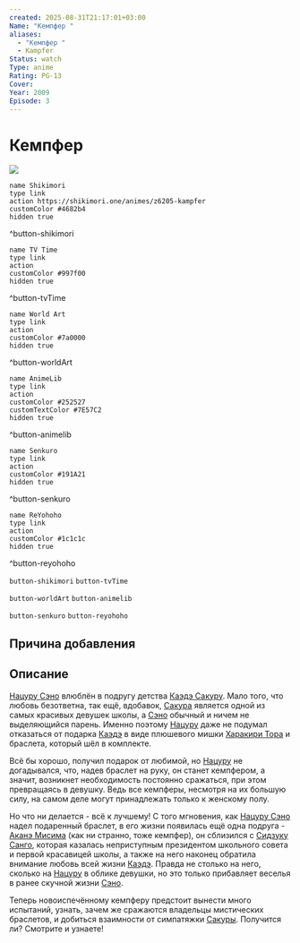 ```yaml
---
created: 2025-08-31T21:17:01+03:00
Name: "Кемпфер "
aliases:
  - "Кемпфер "
  - Kampfer
Status: watch
Type: anime
Rating: PG-13
Cover:
Year: 2009
Episode: 3
---
```


# Кемпфер 

![](https://shikimori.one/uploads/poster/animes/6205/8fc1b2bc47f1182989df7f46769d086f.jpeg)

```button
name Shikimori
type link
action https://shikimori.one/animes/z6205-kampfer
customColor #4682b4
hidden true
```
^button-shikimori

```button
name TV Time
type link
action 
customColor #997f00
hidden true
```
^button-tvTime

```button
name World Art
type link
action 
customColor #7a0000
hidden true
```
^button-worldArt

```button
name AnimeLib
type link
action 
customColor #252527
customTextColor #7E57C2
hidden true
```
^button-animelib

```button
name Senkuro
type link
action 
customColor #191A21
hidden true
```
^button-senkuro

```button
name ReYohoho
type link
action 
customColor #1c1c1c
hidden true
```
^button-reyohoho



`button-shikimori` `button-tvTime`

`button-worldArt` `button-animelib`

`button-senkuro` `button-reyohoho`



## Причина добавления




## Описание

[Нацуру Сэно](https://shikimori.one/characters/24977-natsuru-senou) влюблён в подругу детства [Каэдэ Сакуру](https://shikimori.one/characters/24581-kaede-sakura). Мало того, что любовь безответна, так ещё, вдобавок, [Сакура](https://shikimori.one/characters/24581-kaede-sakura) является одной из самых красивых девушек школы, а [Сэно](https://shikimori.one/characters/24977-natsuru-senou) обычный и ничем не выделяющийся парень. Именно поэтому [Нацуру](https://shikimori.one/characters/24977-natsuru-senou) даже не подумал отказаться от подарка [Каэдэ](https://shikimori.one/characters/24581-kaede-sakura) в виде плюшевого мишки [Харакири Тора](https://shikimori.one/characters/25383-harakiri-tora) и браслета, который шёл в комплекте.

Всё бы хорошо, получил подарок от любимой, но [Нацуру](https://shikimori.one/characters/24977-natsuru-senou) не догадывался, что, надев браслет на руку, он станет кемпфером, а значит, возникнет необходимость постоянно сражаться, при этом превращаясь в девушку. Ведь все кемпферы, несмотря на их большую силу, на самом деле могут принадлежать только к женскому полу.

Но что ни делается - всё к лучшему! С того мгновения, как [Нацуру Сэно](https://shikimori.one/characters/24977-natsuru-senou) надел подаренный браслет, в его жизни появилась ещё одна подруга - [Аканэ Мисима](https://shikimori.one/characters/24978-akane-mishima) (как ни странно, тоже кемпфер), он сблизился с [Сидзуку Санго](https://shikimori.one/characters/24979-shizuku-sangou), которая казалась неприступным президентом школьного совета и первой красавицей школы, а также на него наконец обратила внимание любовь всей жизни [Каэдэ](https://shikimori.one/characters/24581-kaede-sakura). Правда не столько на него, сколько на [Нацуру](https://shikimori.one/characters/24977-natsuru-senou) в облике девушки, но это только прибавляет веселья в ранее скучной жизни [Сэно](https://shikimori.one/characters/24977-natsuru-senou).

Теперь новоиспечённому кемпферу предстоит вынести много испытаний, узнать, зачем же сражаются владельцы мистических браслетов, и добиться взаимности от симпатяжки [Сакуры](https://shikimori.one/characters/24581-kaede-sakura). Получится ли? Смотрите  и узнаете!

